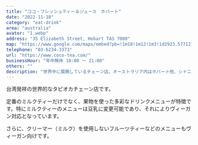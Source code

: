 ```yaml
---
title: "ココ・フレッシュティー＆ジュース　ホバート"
date: "2022-11-18"
category: "eat-drink"
area: "australia"
avator: "1.webp"
address: "35 Elizabeth Street, Hobart TAS 7000"
map: "https://www.google.com/maps/embed?pb=!1m18!1m12!1m3!1d2923.5771216552816!2d147.32878430000002!3d-42.881769!2m3!1f0!2f0!3f0!3m2!1i1024!2i768!4f13.1!3m3!1m2!1s0xaa6e7537c0593af7%3A0x251e235f244c7a3b!2sCoCo%20Fresh%20Tea%20%26%20Juice%20Hobart!5e0!3m2!1sja!2sau!4v1669272737906!5m2!1sja!2sau"
telephone: "03-6234-3373"
url: "https://www.coco-tea.com/"
businessHour: "年中無休 10:00 〜 21:00"
others: ""
description: "世界中に展開しているチェーン店。オーストラリア内はホバート他、シドニー、メルボルン、パース、キャンベラ、ブリスベン、アデレートに店舗有り。"
---
```


台湾発祥の世界的なタピオカチェーン店です。

定番のミルクティーだけでなく、果物を使った多彩なドリンクメニューが特徴です。特にミルクティーのメニューは豆乳に変更可能であり、それによりヴィーガン対応となっています。

さらに、クリーマー（ミルク）を使用しないフルーツティーなどのメニューもヴィーガン向けです。
